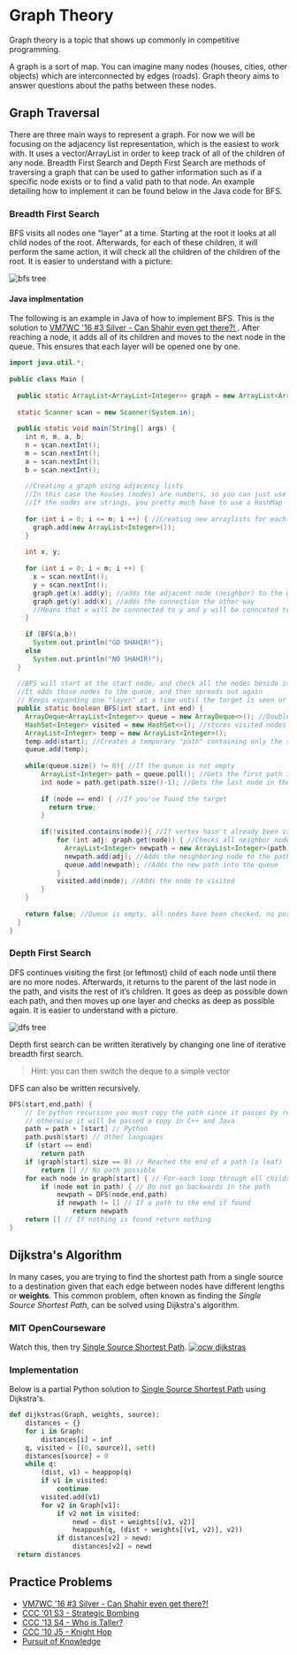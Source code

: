 # Graph Theory
 
Graph theory is a topic that shows up commonly in competitive programming. 
 
A graph is a sort of map. You can imagine many nodes (houses, cities, other objects) which are interconnected by edges (roads). Graph theory aims to answer questions about the paths between these nodes.
 
## Graph Traversal

There are three main ways to represent a graph. For now we will be focusing on the adjacency list representation, which is the easiest to work with. It uses a vector/ArrayList in order to keep track of all of the children of any node. Breadth First Search and Depth First Search are methods of traversing a graph that can be used to gather information such as if a specific node exists or to find a valid path to that node. An example detailing how to implement it can be found below in the Java code for BFS.

### Breadth First Search
BFS visits all nodes one “layer” at a time. Starting at the root it looks at all child nodes of the root. Afterwards, for each of these children, it will perform the same action, it will check all the children of the children of the root. It is easier to understand with a picture:
 
![bfs tree](https://upload.wikimedia.org/wikipedia/commons/thumb/3/33/Breadth-first-tree.svg/390px-Breadth-first-tree.svg.png)
 
#### Java implmentation
The following is an example in Java of how to implement BFS. This is the solution to [VM7WC '16 #3 Silver - Can Shahir even get there?!
](https://dmoj.ca/problem/vmss7wc16c3p2). After reaching a node, it adds all of its children and moves to the next node in the queue. This ensures that each layer will be opened one by one.
 
```java
import java.util.*;
 
public class Main {
 
  public static ArrayList<ArrayList<Integer>> graph = new ArrayList<ArrayList<Integer>>();
 
  static Scanner scan = new Scanner(System.in);
 
  public static void main(String[] args) {
    int n, m, a, b;
    n = scan.nextInt();
    m = scan.nextInt();
    a = scan.nextInt();
    b = scan.nextInt();
   
    //Creating a graph using adjacency lists
    //In this case the houses (nodes) are numbers, so you can just use arraylists/arrays
    //If the nodes are strings, you pretty much have to use a HashMap
   
    for (int i = 0; i <= n; i ++) { //Creating new arraylists for each possible node (n nodes)
      graph.add(new ArrayList<Integer>());
    }
   
    int x, y;
   
    for (int i = 0; i < m; i ++) {
      x = scan.nextInt();
      y = scan.nextInt();
      graph.get(x).add(y); //adds the adjacent node (neighbor) to the graph
      graph.get(y).add(x); //adds the connection the other way
      //Means that x will be connnected to y and y will be connceted to x
    }
   
    if (BFS(a,b))
      System.out.println("GO SHAHIR!");
    else
      System.out.println("NO SHAHIR!");
  }
 
  //BFS will start at the start node, and check all the nodes beside it
  //It adds those nodes to the queue, and then spreads out again
  // Keeps expanding one "layer" at a time until the target is seen or until there's nothing left to check
  public static boolean BFS(int start, int end) {
    ArrayDeque<ArrayList<Integer>> queue = new ArrayDeque<>(); //Double ended queue, similar functions as arraylist, faster pop from front though
    HashSet<Integer> visited = new HashSet<>(); //stores visited nodes
    ArrayList<Integer> temp = new ArrayList<Integer>();
    temp.add(start); //Creates a temporary "path" containing only the start node
    queue.add(temp);
   
    while(queue.size() != 0){ //If the queue is not empty
        ArrayList<Integer> path = queue.poll(); //Gets the first path in the queue
        int node = path.get(path.size()-1); //Gets the last node in the path
       
        if (node == end) { //If you've found the target
          return true;
        }
       
        if(!visited.contains(node)){ //If vertex hasn't already been visited
            for (int adj: graph.get(node)) { //Checks all neighbor nodes
              ArrayList<Integer> newpath = new ArrayList<Integer>(path); //Copies the current path IMPORTANT TO DO THIS CONSTUCTOR COPY OR IT WILL POINT TO SAME MEMORY
              newpath.add(adj); //Adds the neighboring node to the path
              queue.add(newpath); //Adds the new path into the queue
            }
            visited.add(node); //Adds the node to visited
        }
    }
   
    return false; //Queue is empty, all nodes have been checked, no possible path
  }
}
```
 
### Depth First Search
DFS continues visiting the first (or leftmost) child of each node until there are no more nodes. Afterwards, it returns to the parent of the last node in the path, and visits the rest of it’s children. It goes as deep as possible down each path, and then moves up one layer and checks as deep as possible again. It is easier to understand with a picture.
 
![dfs tree](https://upload.wikimedia.org/wikipedia/commons/thumb/1/1f/Depth-first-tree.svg/300px-Depth-first-tree.svg.png)
 
Depth first search can be written iteratively by changing one line of iterative breadth first search.
> Hint: you can then switch the deque to a simple vector
 
DFS can also be written recursively.

```cpp
DFS(start,end,path) {
	// In python recursion you must copy the path since it passes by reference
    // otherwise it will be passed a copy in C++ and Java
	path = path + [start] // Python
	path.push(start) // Other languages
	if (start == end)
    	return path
	if (graph[start].size == 0) // Reached the end of a path (a leaf)
		return [] // No path possible
	for each node in graph[start] { // For-each loop through all children of the current node
		if (node not in path) { // Do not go backwards in the path
			newpath = DFS(node,end,path)
			if newpath != [] // If a path to the end if found
				return newpath
	return [] // If nothing is found return nothing
}
```

## Dijkstra's Algorithm

In many cases, you are trying to find the shortest path from a single source to a destination given that each edge between nodes have different lengths or **weights**. This common problem, often known as finding the *Single Source Shortest Path*, can be solved using Dijkstra's algorithm.

### MIT OpenCourseware
Watch this, then try [Single Source Shortest Path](https://dmoj.ca/problem/sssp).
[![ocw dijkstras](https://img.youtube.com/vi/2E7MmKv0Y24/0.jpg)](https://www.youtube.com/watch?v=2E7MmKv0Y24)

### Implementation
Below is a partial Python solution to [Single Source Shortest Path](https://dmoj.ca/problem/sssp) using Dijkstra's.


```python
def dijkstras(Graph, weights, source):
    distances = {}
    for i in Graph:
		distances[i] = inf
	q, visited = [(0, source)], set() 
    distances[source] = 0
    while q:
		(dist, v1) = heappop(q)
		if v1 in visited:
        	continue
		visited.add(v1)
		for v2 in Graph[v1]:
			if v2 not in visited:
				newd = dist + weights[(v1, v2)]	
                heappush(q, (dist + weights[(v1, v2)], v2))
			if distances[v2] > newd:
				distances[v2] = newd
  return distances
```

## Practice Problems
- [VM7WC '16 #3 Silver - Can Shahir even get there?!](https://dmoj.ca/problem/vmss7wc16c3p2)
- [CCC '01 S3 - Strategic Bombing](https://dmoj.ca/problem/ccc01s3)
- [CCC '13 S4 - Who is Taller?](https://dmoj.ca/problem/ccc13s4)
- [CCC '10 J5 - Knight Hop](https://dmoj.ca/problem/ccc10j5)
- [Pursuit of Knowledge](https://dmoj.ca/problem/gfssoc1j5)
